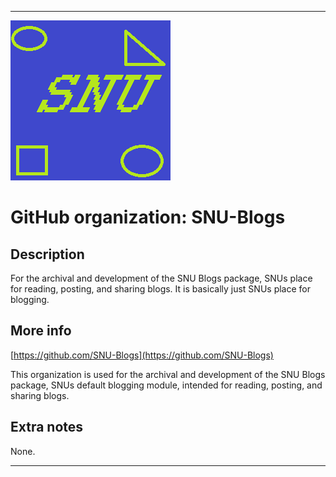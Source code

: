 
***

![SNU_blue_and_gold_legacy_icon.png failed to load. The file may be missing or corrupt. Check the file path for errors first.](/AdditionalInfo/1/SNU-Blogs/SNU_blue_and_gold_legacy_icon.png)

# GitHub organization: SNU-Blogs

## Description

For the archival and development of the SNU Blogs package, SNUs place for reading, posting, and sharing blogs. It is basically just SNUs place for blogging.

## More info

[https://github.com/SNU-Blogs](https://github.com/SNU-Blogs)

This organization is used for the archival and development of the SNU Blogs package, SNUs default blogging module, intended for reading, posting, and sharing blogs.
## Extra notes

None.

***
